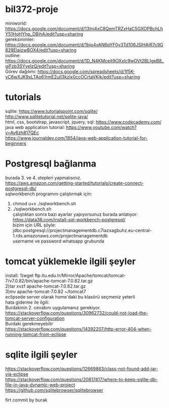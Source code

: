 # bil372-proje
miniworld:
https://docs.google.com/document/d/13Ini4xC8QemTRZxHaC5GXOPBchLhY51HoHYhp_DBihA/edit?usp=sharing<br />
gereksinimler:
https://docs.google.com/document/d/1bjp4vAN6pYF0y3Td106JSlHAjR7c9G828EIaizwBOX4/edit?usp=sharing<br />
outline:
https://docs.google.com/document/d/1D_N4KMceit9OXxlc9wOVt2BLIgeB8_giFzb3SYyelzQ/edit?usp=sharing<br />
Görev dağılımı:
https://docs.google.com/spreadsheets/d/1f5K-yC6wXJK9xLTAo61rmE2uII3kzlx0ccOCrtaVKjk/edit?usp=sharing<br />


# tutorials
sqlite: https://www.tutorialspoint.com/sqlite/ <br /> 
http://www.sqlitetutorial.net/sqlite-java/ <br /> 
html, css, bootstrap, javascript, jquery, sql: https://www.codecademy.com/ <br />
java web application tutorial: https://www.youtube.com/watch?v=Av6zh817QEc <br />
https://www.journaldev.com/1854/java-web-application-tutorial-for-beginners <br />


# Postgresql bağlanma
burada 3. ve 4. stepleri yapmalısınız.<br />
https://aws.amazon.com/getting-started/tutorials/create-connect-postgresql-db/<br />
sqlworkbench programını çalıştırmak için:<br />
1. chmod u+x ./sqlworkbench.sh<br />
2. ./sqlworkbench.sh<br />
çalıştıktan sonra bazı ayarlar yapıyorsunuz burada anlatıyor:<br />
https://data36.com/install-sql-workbench-postgresql/<br />
bizim için URL şöyle: jdbc:postgresql://projectmanagementdb.c7iazxagbuhz.eu-central-1.rds.amazonaws.com/projectmanagementdb<br />
username ve password whatsapp grubunda<br />

# tomcat yüklemekle ilgili şeyler
install:
1)wget ftp.itu.edu.tr/Mirror/Apache/tomcat/tomcat-7/v7.0.82/bin/apache-tomcat-7.0.82.tar.gz <br />
2)tar xvzf apache-tomcat-7.0.82.tar.gz <br />
3)mv apache-tomcat-7.0.82 ~/tomcat7 <br />
eclipsede server olarak home'daki bu klasörü seçmeniz yeterli <br />
hata giderme ile ilgili: <br />
Burdakinin 2. cevabını uygulamanız gerekiyor. <br />
https://stackoverflow.com/questions/30962732/could-not-load-the-tomcat-server-configuration <br />
Burdaki gerekmeyebilir <br />
https://stackoverflow.com/questions/14392207/http-error-404-when-running-tomcat-from-eclipse<br />

# sqlite ilgili şeyler
https://stackoverflow.com/questions/12669863/class-not-found-add-jar-via-eclipse <br />
https://stackoverflow.com/questions/20817417/where-to-keep-sqlite-db-file-in-java-dynamic-web-project <br />
https://github.com/sqlitebrowser/sqlitebrowser

firt commit by burak
